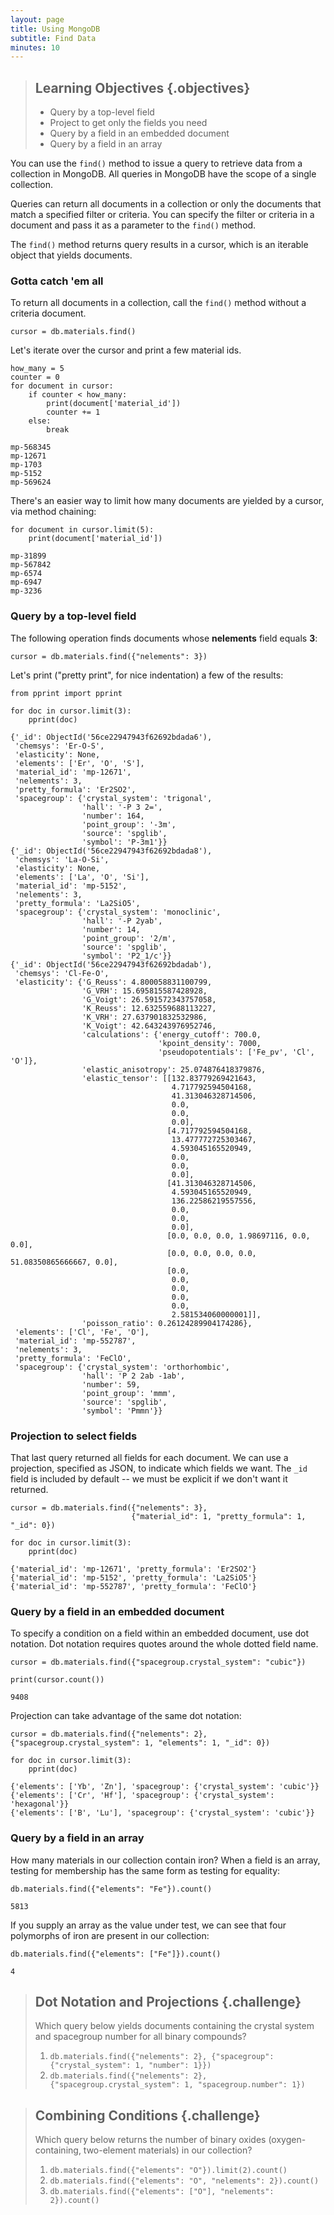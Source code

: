 ```yaml
---
layout: page
title: Using MongoDB
subtitle: Find Data
minutes: 10
---
```

> ## Learning Objectives {.objectives}
>
> * Query by a top-level field
> * Project to get only the fields you need
> * Query by a field in an embedded document
> * Query by a field in an array

You can use the `find()` method to issue a query to retrieve data from a collection in MongoDB. All queries in MongoDB have the scope of a single collection.

Queries can return all documents in a collection or only the documents that match a specified filter or criteria. You can specify the filter or criteria in a document and pass it as a parameter to the `find()` method.

The `find()` method returns query results in a cursor, which is an iterable object that yields documents.

### Gotta catch 'em all

To return all documents in a collection, call the `find()` method without a criteria document.

~~~ {.python}
cursor = db.materials.find()
~~~

Let's iterate over the cursor and print a few material ids.

~~~ {.python}
how_many = 5
counter = 0
for document in cursor:
    if counter < how_many:
        print(document['material_id'])
        counter += 1
    else:
        break
~~~
~~~ {.output}
mp-568345
mp-12671
mp-1703
mp-5152
mp-569624
~~~

There's an easier way to limit how many documents are yielded by a cursor, via method chaining:

~~~ {.python}
for document in cursor.limit(5):
    print(document['material_id'])
~~~
~~~ {.output}
mp-31899
mp-567842
mp-6574
mp-6947
mp-3236
~~~

### Query by a top-level field

The following operation finds documents whose **nelements** field equals **3**:

~~~ {.python}
cursor = db.materials.find({"nelements": 3})
~~~

Let's print ("pretty print", for nice indentation) a few of the results:

~~~ {.python}
from pprint import pprint

for doc in cursor.limit(3):
    pprint(doc)
~~~

~~~ {.output}
{'_id': ObjectId('56ce22947943f62692bdada6'),
 'chemsys': 'Er-O-S',
 'elasticity': None,
 'elements': ['Er', 'O', 'S'],
 'material_id': 'mp-12671',
 'nelements': 3,
 'pretty_formula': 'Er2SO2',
 'spacegroup': {'crystal_system': 'trigonal',
                'hall': '-P 3 2=',
                'number': 164,
                'point_group': '-3m',
                'source': 'spglib',
                'symbol': 'P-3m1'}}
{'_id': ObjectId('56ce22947943f62692bdada8'),
 'chemsys': 'La-O-Si',
 'elasticity': None,
 'elements': ['La', 'O', 'Si'],
 'material_id': 'mp-5152',
 'nelements': 3,
 'pretty_formula': 'La2SiO5',
 'spacegroup': {'crystal_system': 'monoclinic',
                'hall': '-P 2yab',
                'number': 14,
                'point_group': '2/m',
                'source': 'spglib',
                'symbol': 'P2_1/c'}}
{'_id': ObjectId('56ce22947943f62692bdadab'),
 'chemsys': 'Cl-Fe-O',
 'elasticity': {'G_Reuss': 4.800058831100799,
                'G_VRH': 15.695815587428928,
                'G_Voigt': 26.591572343757058,
                'K_Reuss': 12.632559688113227,
                'K_VRH': 27.637901832532986,
                'K_Voigt': 42.643243976952746,
                'calculations': {'energy_cutoff': 700.0,
                                 'kpoint_density': 7000,
                                 'pseudopotentials': ['Fe_pv', 'Cl', 'O']},
                'elastic_anisotropy': 25.074876418379876,
                'elastic_tensor': [[132.83779269421643,
                                    4.717792594504168,
                                    41.313046328714506,
                                    0.0,
                                    0.0,
                                    0.0],
                                   [4.717792594504168,
                                    13.477772725303467,
                                    4.593045165520949,
                                    0.0,
                                    0.0,
                                    0.0],
                                   [41.313046328714506,
                                    4.593045165520949,
                                    136.22586219557556,
                                    0.0,
                                    0.0,
                                    0.0],
                                   [0.0, 0.0, 0.0, 1.98697116, 0.0, 0.0],
                                   [0.0, 0.0, 0.0, 0.0, 51.08350865666667, 0.0],
                                   [0.0,
                                    0.0,
                                    0.0,
                                    0.0,
                                    0.0,
                                    2.581534060000001]],
                'poisson_ratio': 0.26124289904174286},
 'elements': ['Cl', 'Fe', 'O'],
 'material_id': 'mp-552787',
 'nelements': 3,
 'pretty_formula': 'FeClO',
 'spacegroup': {'crystal_system': 'orthorhombic',
                'hall': 'P 2 2ab -1ab',
                'number': 59,
                'point_group': 'mmm',
                'source': 'spglib',
                'symbol': 'Pmmn'}}
~~~

### Projection to select fields

That last query returned all fields for each document. We can use a projection, specified as JSON, to indicate which fields we want. The `_id` field is included by default -- we must be explicit if we don't want it returned.

~~~ {.python}
cursor = db.materials.find({"nelements": 3},
                           {"material_id": 1, "pretty_formula": 1, "_id": 0})

for doc in cursor.limit(3):
    pprint(doc)
~~~
~~~ {.output}
{'material_id': 'mp-12671', 'pretty_formula': 'Er2SO2'}
{'material_id': 'mp-5152', 'pretty_formula': 'La2SiO5'}
{'material_id': 'mp-552787', 'pretty_formula': 'FeClO'}
~~~

### Query by a field in an embedded document

To specify a condition on a field within an embedded document, use dot notation. Dot notation requires quotes around the whole dotted field name.

~~~ {.python}
cursor = db.materials.find({"spacegroup.crystal_system": "cubic"})

print(cursor.count())
~~~
~~~ {.output}
9408
~~~

Projection can take advantage of the same dot notation:

~~~ {.python}
cursor = db.materials.find({"nelements": 2}, {"spacegroup.crystal_system": 1, "elements": 1, "_id": 0})

for doc in cursor.limit(3):
    pprint(doc)
~~~
~~~ {.output}
{'elements': ['Yb', 'Zn'], 'spacegroup': {'crystal_system': 'cubic'}}
{'elements': ['Cr', 'Hf'], 'spacegroup': {'crystal_system': 'hexagonal'}}
{'elements': ['B', 'Lu'], 'spacegroup': {'crystal_system': 'cubic'}}
~~~

### Query by a field in an array

How many materials in our collection contain iron? When a field is an array, testing for membership has the same form as testing for equality:

~~~ {.python}
db.materials.find({"elements": "Fe"}).count()
~~~
~~~ {.output}
5813
~~~

If you supply an array as the value under test, we can see that four polymorphs of iron are present in our collection:

~~~ {.python}
db.materials.find({"elements": ["Fe"]}).count()
~~~
~~~ {.output}
4
~~~

> ## Dot Notation and Projections {.challenge}
>
> Which query below yields documents containing the crystal system and spacegroup number for all binary compounds?
>
> 1. `db.materials.find({"nelements": 2}, {"spacegroup": {"crystal_system": 1, "number": 1}})`
> 2. `db.materials.find({"nelements": 2}, {"spacegroup.crystal_system": 1, "spacegroup.number": 1})`

> ## Combining Conditions {.challenge}
>
> Which query below returns the number of binary oxides (oxygen-containing, two-element materials) in our collection?
>
> 1. `db.materials.find({"elements": "O"}).limit(2).count()`
> 2. `db.materials.find({"elements": "O", "nelements": 2}).count()`
> 3. `db.materials.find({"elements": ["O"], "nelements": 2}).count()`
